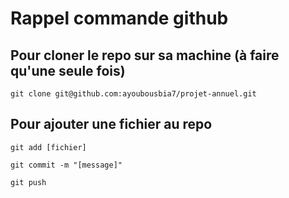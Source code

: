 # Rappel commande github

## Pour cloner le repo sur sa machine (à faire qu'une seule fois)
```
git clone git@github.com:ayoubousbia7/projet-annuel.git 
```

## Pour ajouter une fichier au repo

```
git add [fichier]
```
```
git commit -m "[message]"
```
```
git push
```
